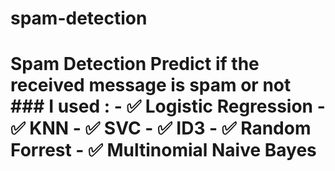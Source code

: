 # spam-detection
 # Spam Detection Predict if the received message is spam or not   ###  I used : - ✅ Logistic Regression - ✅ KNN - ✅ SVC - ✅ ID3 - ✅ Random Forrest - ✅ Multinomial Naive Bayes
